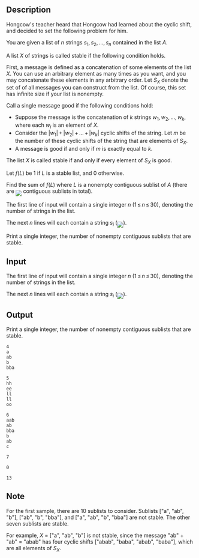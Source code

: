 ## Description

<div><p>Hongcow's teacher heard that Hongcow had learned about the cyclic shift, and decided to set the following problem for him.</p><p>You are given a list of <span class="tex-span"><i>n</i></span> strings <span class="tex-span"><i>s</i><sub class="lower-index">1</sub>, <i>s</i><sub class="lower-index">2</sub>, ..., <i>s</i><sub class="lower-index"><i>n</i></sub></span> contained in the list <span class="tex-span"><i>A</i></span>.</p><p>A list <span class="tex-span"><i>X</i></span> of strings is called <span class="tex-font-style-it">stable</span> if the following condition holds.</p><p>First, a <span class="tex-font-style-it">message</span> is defined as a concatenation of some elements of the list <span class="tex-span"><i>X</i></span>. You can use an arbitrary element as many times as you want, and you may concatenate these elements in any arbitrary order. Let <span class="tex-span"><i>S</i><sub class="lower-index"><i>X</i></sub></span> denote the set of of all messages you can construct from the list. Of course, this set has infinite size if your list is nonempty.</p><p>Call a single message <span class="tex-font-style-it">good</span> if the following conditions hold: </p><ul> <li> Suppose the message is the concatenation of <span class="tex-span"><i>k</i></span> strings <span class="tex-span"><i>w</i><sub class="lower-index">1</sub>, <i>w</i><sub class="lower-index">2</sub>, ..., <i>w</i><sub class="lower-index"><i>k</i></sub></span>, where each <span class="tex-span"><i>w</i><sub class="lower-index"><i>i</i></sub></span> is an element of <span class="tex-span"><i>X</i></span>. </li><li> Consider the <span class="tex-span">|<i>w</i><sub class="lower-index">1</sub>| + |<i>w</i><sub class="lower-index">2</sub>| + ... + |<i>w</i><sub class="lower-index"><i>k</i></sub>|</span> cyclic shifts of the string. Let <span class="tex-span"><i>m</i></span> be the number of these cyclic shifts of the string that are elements of <span class="tex-span"><i>S</i><sub class="lower-index"><i>X</i></sub></span>. </li><li> A message is good if and only if <span class="tex-span"><i>m</i></span> is exactly equal to <span class="tex-span"><i>k</i></span>. </li></ul><p>The list <span class="tex-span"><i>X</i></span> is called stable if and only if every element of <span class="tex-span"><i>S</i><sub class="lower-index"><i>X</i></sub></span> is good.</p><p>Let <span class="tex-span"><i>f</i>(<i>L</i>)</span> be <span class="tex-span">1</span> if <span class="tex-span"><i>L</i></span> is a stable list, and <span class="tex-span">0</span> otherwise.</p><p>Find the sum of <span class="tex-span"><i>f</i>(<i>L</i>)</span> where <span class="tex-span"><i>L</i></span> is a nonempty <span class="tex-font-style-bf">contiguous sublist</span> of <span class="tex-span"><i>A</i></span> (there are <img align="middle" class="tex-formula" src="file://j115rqGs.png" style="max-width: 100.0%;max-height: 100.0%;"> contiguous sublists in total).</p></div><div class="input-specification"><p>The first line of input will contain a single integer <span class="tex-span"><i>n</i></span> (<span class="tex-span">1 ≤ <i>n</i> ≤ 30</span>), denoting the number of strings in the list.</p><p>The next <span class="tex-span"><i>n</i></span> lines will each contain a string <span class="tex-span"><i>s</i><sub class="lower-index"><i>i</i></sub></span> (<img align="middle" class="tex-formula" src="file://b8GLbGEk.png" style="max-width: 100.0%;max-height: 100.0%;">).</p></div><div class="output-specification"><p>Print a single integer, the number of nonempty <span class="tex-font-style-bf">contiguous sublists</span> that are stable.</p></div>

## Input

<p>The first line of input will contain a single integer <span class="tex-span"><i>n</i></span> (<span class="tex-span">1 ≤ <i>n</i> ≤ 30</span>), denoting the number of strings in the list.</p><p>The next <span class="tex-span"><i>n</i></span> lines will each contain a string <span class="tex-span"><i>s</i><sub class="lower-index"><i>i</i></sub></span> (<img align="middle" class="tex-formula" src="file://b8GLbGEk.png" style="max-width: 100.0%;max-height: 100.0%;">).</p>

## Output

<p>Print a single integer, the number of nonempty <span class="tex-font-style-bf">contiguous sublists</span> that are stable.</p>





```input1
4
a
ab
b
bba

```




```input2
5
hh
ee
ll
ll
oo

```




```input3
6
aab
ab
bba
b
ab
c

```




```output1
7

```




```output2
0

```




```output3
13

```



## Note

<p>For the first sample, there are <span class="tex-span">10</span> sublists to consider. Sublists ["<span class="tex-font-style-tt">a</span>", "<span class="tex-font-style-tt">ab</span>", "<span class="tex-font-style-tt">b</span>"], ["<span class="tex-font-style-tt">ab</span>", "<span class="tex-font-style-tt">b</span>", "<span class="tex-font-style-tt">bba</span>"], and ["<span class="tex-font-style-tt">a</span>", "<span class="tex-font-style-tt">ab</span>", "<span class="tex-font-style-tt">b</span>", "<span class="tex-font-style-tt">bba</span>"] are not stable. The other seven sublists are stable.</p><p>For example, <span class="tex-span"><i>X</i></span> = ["<span class="tex-font-style-tt">a</span>", "<span class="tex-font-style-tt">ab</span>", "<span class="tex-font-style-tt">b</span>"] is not stable, since the message "<span class="tex-font-style-tt">ab</span>" + "<span class="tex-font-style-tt">ab</span>" = "<span class="tex-font-style-tt">abab</span>" has four cyclic shifts ["<span class="tex-font-style-tt">abab</span>", "<span class="tex-font-style-tt">baba</span>", "<span class="tex-font-style-tt">abab</span>", "<span class="tex-font-style-tt">baba</span>"], which are all elements of <span class="tex-span"><i>S</i><sub class="lower-index"><i>X</i></sub></span>.</p>
